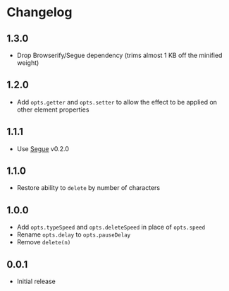 # Changelog

## 1.3.0
- Drop Browserify/Segue dependency (trims almost 1 KB off the minified weight)

## 1.2.0
- Add `opts.getter` and `opts.setter` to allow the effect to be applied on other element properties

## 1.1.1
- Use [Segue](https://github.com/yuanqing/segue) v0.2.0

## 1.1.0
- Restore ability to `delete` by number of characters

## 1.0.0
- Add `opts.typeSpeed` and `opts.deleteSpeed` in place of `opts.speed`
- Rename `opts.delay` to `opts.pauseDelay`
- Remove `delete(n)`

## 0.0.1
- Initial release
